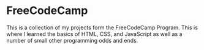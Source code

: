 # FreeCodeCamp
This is a collection of my projects form the FreeCodeCamp Program. This is where I learned the basics of HTML, CSS, and JavaScript as well as a number of small other programming odds and ends.

